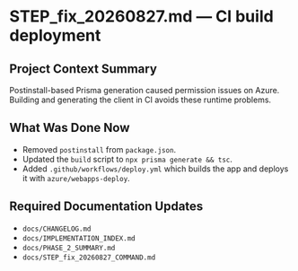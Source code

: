 # STEP_fix_20260827.md — CI build deployment

## Project Context Summary
Postinstall-based Prisma generation caused permission issues on Azure. Building and generating the client in CI avoids these runtime problems.

## What Was Done Now
- Removed `postinstall` from `package.json`.
- Updated the `build` script to `npx prisma generate && tsc`.
- Added `.github/workflows/deploy.yml` which builds the app and deploys it with `azure/webapps-deploy`.

## Required Documentation Updates
- `docs/CHANGELOG.md`
- `docs/IMPLEMENTATION_INDEX.md`
- `docs/PHASE_2_SUMMARY.md`
- `docs/STEP_fix_20260827_COMMAND.md`
